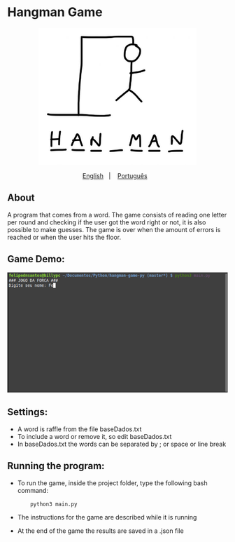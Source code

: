 # Hangman Game

<p align="center">
    <img width ="360" height="312" src = "https://github.com/felipedmsantos95/hangman-game-py/blob/master/assets/hangman.jpg" alt="hangman" />
</p>

<p align="center">
    <a href="readme_en.md">English</a>&nbsp;&nbsp;&nbsp;|&nbsp;&nbsp;&nbsp;
    <a href="readme.md">Português</a>&nbsp;&nbsp;&nbsp;
</p>

## About

A program that comes from a word. The game consists of reading one letter per round and checking if the user got the word right or not, it is also possible to make guesses. The game is over when the amount of errors is reached or when the user hits the floor.

## Game Demo:

<p align="center">
  <img src="https://github.com/felipedmsantos95/hangman-game-py/blob/master/assets/hangman.gif"/>
</p>

## Settings:

*   A word is raffle from the file baseDados.txt
*   To include a word or remove it, so edit baseDados.txt
*   In baseDados.txt the words can be separated by ; or space or line break

## Running the program:

*   To run the game, inside the project folder, type the following bash command:

            python3 main.py

*   The instructions for the game are described while it is running
*   At the end of the game the results are saved in a .json file



